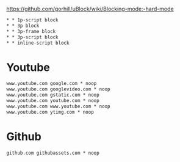 https://github.com/gorhill/uBlock/wiki/Blocking-mode:-hard-mode

```txt
* * 1p-script block
* * 3p block
* * 3p-frame block
* * 3p-script block
* * inline-script block
```

# Youtube
```txt
www.youtube.com google.com * noop
www.youtube.com googlevideo.com * noop
www.youtube.com gstatic.com * noop
www.youtube.com youtube.com * noop
www.youtube.com www.youtube.com * noop
www.youtube.com ytimg.com * noop
```

# Github
```txt
github.com githubassets.com * noop
```

